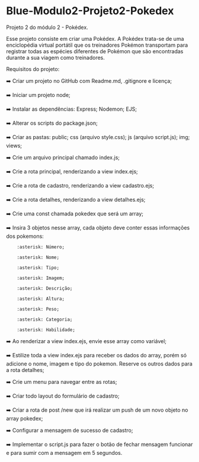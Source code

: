 # Blue-Modulo2-Projeto2-Pokedex
Projeto 2 do módulo 2 - Pokédex.

Esse projeto consiste em criar uma Pokédex.
A Pokédex trata-se de uma enciclopédia virtual portátil  que os treinadores Pokémon transportam para registrar todas as espécies diferentes de Pokémon que são encontradas durante a sua viagem como treinadores. 

Requisitos do projeto:

:arrow_right: Criar um projeto no GitHub com Readme.md, .gitignore e licença;

:arrow_right: Iniciar um projeto node;

:arrow_right: Instalar as dependências: Express; Nodemon; EJS;

:arrow_right: Alterar os scripts do package.json;

:arrow_right: Criar as pastas: public; css (arquivo style.css); js (arquivo script.js); img; views;

:arrow_right: Crie um arquivo principal chamado index.js;

:arrow_right: Crie a rota principal, renderizando a view index.ejs;

:arrow_right: Crie a rota de cadastro, renderizando a view cadastro.ejs;

:arrow_right: Crie a rota detalhes, renderizando a view detalhes.ejs;

:arrow_right: Crie uma const chamada pokedex que será um array;

:arrow_right: Insira 3 objetos nesse array, cada objeto deve conter essas informações dos pokemons:

        :asterisk: Número;

        :asterisk: Nome;

        :asterisk: Tipo;

        :asterisk: Imagem;

        :asterisk: Descrição;

        :asterisk: Altura;

        :asterisk: Peso;

        :asterisk: Categoria;

        :asterisk: Habilidade;

:arrow_right: Ao renderizar a view index.ejs, envie esse array como variável;

:arrow_right: Estilize toda a view index.ejs para receber os dados do array, porém só adicione o nome, imagem e tipo do pokemon. Reserve os outros dados para a rota detalhes;

:arrow_right: Crie um menu para navegar entre as rotas;

:arrow_right: Criar todo layout do formulário de cadastro;

:arrow_right: Criar a rota de post /new que irá realizar um push de um novo objeto no array pokedex;

:arrow_right: Configurar a mensagem de sucesso de cadastro;

:arrow_right: Implementar o script.js para fazer o botão de fechar mensagem funcionar e para sumir com a mensagem em 5 segundos.
